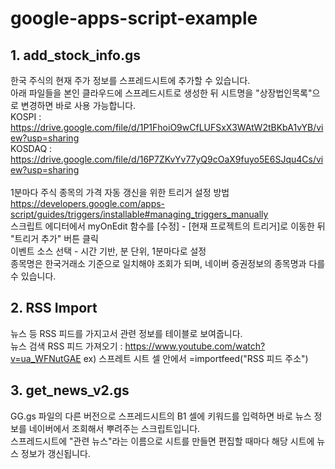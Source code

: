 # google-apps-script-example
## 1. add_stock_info.gs
한국 주식의 현재 주가 정보를 스프레드시트에 추가할 수 있습니다.<br>
아래 파일들을 본인 클라우드에 스프레드시트로 생성한 뒤 시트명을 "상장법인목록"으로 변경하면 바로 사용 가능합니다.<br>
KOSPI : https://drive.google.com/file/d/1P1FhoiO9wCfLUFSxX3WAtW2tBKbA1vYB/view?usp=sharing<br>
KOSDAQ : https://drive.google.com/file/d/16P7ZKvYv77yQ9cOaX9fuyo5E6SJqu4Cs/view?usp=sharing<br><br>
1분마다 주식 종목의 가격 자동 갱신을 위한 트리거 설정 방법<br>
https://developers.google.com/apps-script/guides/triggers/installable#managing_triggers_manually <br>
스크립트 에디터에서 myOnEdit 함수를 [수정] - [현재 프로젝트의 트리거]로 이동한 뒤 "트리거 추가" 버튼 클릭 <br>
이벤트 소스 선택 - 시간 기반, 분 단위, 1분마다로 설정<br>
종목명은 한국거래소 기준으로 일치해야 조회가 되며, 네이버 증권정보의 종목명과 다를 수 있습니다.<br>


## 2. RSS Import
뉴스 등 RSS 피드를 가지고서 관련 정보를 테이블로 보여줍니다. <br>
뉴스 검색 RSS 피드 가져오기 : https://www.youtube.com/watch?v=ua_WFNutGAE
ex) 스프레트 시트 셀 안에서 =importfeed("RSS 피드 주소")

## 3. get_news_v2.gs
GG.gs 파일의 다른 버전으로 스프레드시트의 B1 셀에 키워드를 입력하면 바로 뉴스 정보를 네이버에서 조회해서 뿌려주는 스크립트입니다. <br>
스프레드시트에 "관련 뉴스"라는 이름으로 시트를 만들면 편집할 때마다 해당 시트에 뉴스 정보가 갱신됩니다. <br>
